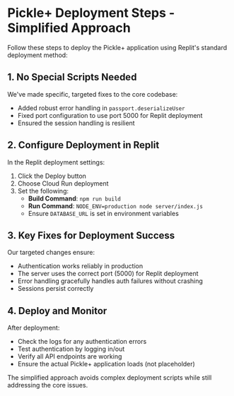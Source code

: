 # Pickle+ Deployment Steps - Simplified Approach

Follow these steps to deploy the Pickle+ application using Replit's standard deployment method:

## 1. No Special Scripts Needed

We've made specific, targeted fixes to the core codebase:
- Added robust error handling in `passport.deserializeUser`
- Fixed port configuration to use port 5000 for Replit deployment
- Ensured the session handling is resilient

## 2. Configure Deployment in Replit

In the Replit deployment settings:
1. Click the Deploy button
2. Choose Cloud Run deployment
3. Set the following:
   - **Build Command**: `npm run build`
   - **Run Command**: `NODE_ENV=production node server/index.js`
   - Ensure `DATABASE_URL` is set in environment variables

## 3. Key Fixes for Deployment Success

Our targeted changes ensure:
- Authentication works reliably in production
- The server uses the correct port (5000) for Replit deployment
- Error handling gracefully handles auth failures without crashing
- Sessions persist correctly

## 4. Deploy and Monitor

After deployment:
- Check the logs for any authentication errors
- Test authentication by logging in/out
- Verify all API endpoints are working
- Ensure the actual Pickle+ application loads (not placeholder)

The simplified approach avoids complex deployment scripts while still addressing the core issues.